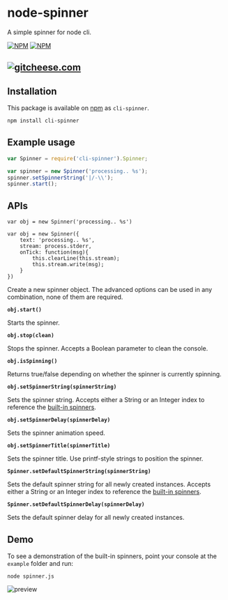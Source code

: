 # node-spinner

A simple spinner for node cli.

[![NPM](https://nodei.co/npm/cli-spinner.png?downloads=true&downloadRank=true)](https://nodei.co/npm/cli-spinner/) [![NPM](https://nodei.co/npm-dl/cli-spinner.png?months=6&height=3)](https://nodei.co/npm/cli-spinner/)

[![gitcheese.com](https://s3.amazonaws.com/gitcheese-ui-master/images/badge.svg)](https://www.gitcheese.com/donate/users/1024472/repos/14378143)
---

## Installation

This package is available on [npm](http://npmjs.com) as `cli-spinner`.

``` sh
npm install cli-spinner
```

## Example usage

````javascript
var Spinner = require('cli-spinner').Spinner;

var spinner = new Spinner('processing.. %s');
spinner.setSpinnerString('|/-\\');
spinner.start();
````

## APIs

```
var obj = new Spinner('processing.. %s')

var obj = new Spinner({
    text: 'processing.. %s',
    stream: process.stderr,
    onTick: function(msg){
        this.clearLine(this.stream);
        this.stream.write(msg);
    }
})
```

Create a new spinner object. The advanced options can be used in any combination, none of them are required.


**`obj.start()`**

Starts the spinner.


**`obj.stop(clean)`**

Stops the spinner. Accepts a Boolean parameter to clean the console.


**`obj.isSpinning()`**

Returns true/false depending on whether the spinner is currently spinning.


**`obj.setSpinnerString(spinnerString)`**

Sets the spinner string. Accepts either a String or an Integer index to reference the [built-in spinners](#demo).


**`obj.setSpinnerDelay(spinnerDelay)`**

Sets the spinner animation speed.


**`obj.setSpinnerTitle(spinnerTitle)`**

Sets the spinner title. Use printf-style strings to position the spinner.


**`Spinner.setDefaultSpinnerString(spinnerString)`**

Sets the default spinner string for all newly created instances. Accepts either a String or an Integer index to reference the [built-in spinners](#demo).


**`Spinner.setDefaultSpinnerDelay(spinnerDelay)`**

Sets the default spinner delay for all newly created instances.

## Demo

To see a demonstration of the built-in spinners, point your console at the `example` folder and run:

````
node spinner.js
````

![preview](img/spinner.gif "Spinner")
